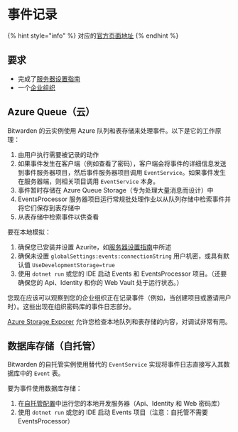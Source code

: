 # 事件记录

{% hint style="info" %}
对应的[官方页面地址](https://contributing.bitwarden.com/getting-started/server/events)
{% endhint %}

## 要求 <a href="#requirements" id="requirements"></a>

* 完成了[服务器设置指南](guide.md)
* 一个[企业组织](https://help.ppgg.in/organizations/organizations#types-of-organizations)

## Azure Queue（云） <a href="#azure-queue-cloud" id="azure-queue-cloud"></a>

Bitwarden 的云实例使用 Azure 队列和表存储来处理事件。以下是它的工作原理：

1. 由用户执行需要被记录的动作
2. 如果事件发生在客户端（例如查看了密码），客户端会将事件的详细信息发送到事件服务器项目，然后事件服务器项目调用 `EventService`。如果事件发生在服务器端，则相关项目调用 `EventService` 本身。
3. 事件暂时存储在 Azure Queue Storage（专为处理大量消息而设计）中
4. EventsProcessor 服务器项目运行常规批处理作业以从队列存储中检索事件并将它们保存到表存储中
5. 从表存储中检索事件以供查看

要在本地模拟：

1. 确保您已安装并设置 Azurite，如[服务器设置指南](guide.md#azurite)中所述
2. 确保未设置 `globalSettings:events:connectionString` 用户机密，或具有默认值 `UseDevelopmentStorage=true`
3. 使用 `dotnet run` 或您的 IDE 启动 Events 和 EventsProcessor 项目。（还要确保您的 Api、Identity 和你的 Web Vault 处于运行状态。）

您现在应该可以观察到您的企业组织正在记录事件（例如，当创建项目或邀请用户时）。这些出现在组织密码库的事件日志部分。

[Azure Storage Exporer](https://learn.microsoft.com/zh-cn/azure/vs-azure-tools-storage-manage-with-storage-explorer) 允许您检查本地队列和表存储的内容，对调试非常有用。

## 数据库存储（自托管） <a href="#database-storage-self-hosted" id="database-storage-self-hosted"></a>

Bitwarden 的自托管实例使用替代的 `EventService` 实现将事件日志直接写入其数据库中的 `Event` 表。

要为事件使用数据库存储：

1. 在[自托管配置](self-hosted.md)中运行您的本地开发服务器（Api、Identity 和 Web 密码库）
2. 使用 `dotnet run` 或您的 IDE 启动 Events 项目（注意：自托管不需要 EventsProcessor）
